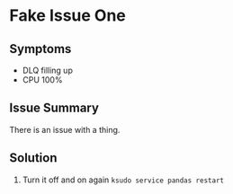 # Fake Issue One

## Symptoms

* DLQ filling up
* CPU 100%

## Issue Summary

There is an issue with a thing.

## Solution

1. Turn it off and on again `ksudo service pandas restart`
